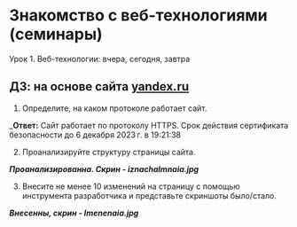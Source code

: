 # Знакомство с веб-технологиями (семинары)
Урок 1. Веб-технологии: вчера, сегодня, завтра

## ДЗ: на основе сайта  [yandex.ru](https://yandex.ru/)
1. Определите, на каком протоколе работает сайт.

_**Ответ:** Сайт работает по протоколу HTTPS. Срок действия сертификата безопасности до 6 декабря 2023 г. в 19:21:38

2. Проанализируйте структуру страницы сайта.

_**Проанализированна. Скрин - iznachalmnaia.jpg**_

3. Внесите не менее 10 изменений на страницу с помощью инструмента разработчика и представьте скриншоты было/стало.

_**Внесенны, скрин - Imenenaia.jpg**_
